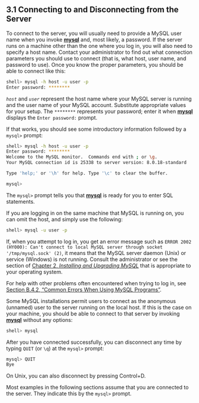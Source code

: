 ## 3.1 Connecting to and Disconnecting from the Server

To connect to the server, you will usually need to provide a MySQL user name when you invoke [**mysql**](https://dev.mysql.com/doc/refman/8.0/en/mysql.html) and, most likely, a password. If the server runs on a machine other than the one where you log in, you will also need to specify a host name. Contact your administrator to find out what connection parameters you should use to connect (that is, what host, user name, and password to use). Once you know the proper parameters, you should be able to connect like this:

```bash
shell> mysql -h host -u user -p
Enter password: ********
```

*`host`* and *`user`* represent the host name where your MySQL server is running and the user name of your MySQL account. Substitute appropriate values for your setup. The `********` represents your password; enter it when [**mysql**](https://dev.mysql.com/doc/refman/8.0/en/mysql.html) displays the `Enter password:` prompt.

If that works, you should see some introductory information followed by a `mysql>` prompt:

```bash
shell> mysql -h host -u user -p
Enter password: ********
Welcome to the MySQL monitor.  Commands end with ; or \g.
Your MySQL connection id is 25338 to server version: 8.0.18-standard

Type 'help;' or '\h' for help. Type '\c' to clear the buffer.

mysql>
```

The `mysql>` prompt tells you that [**mysql**](https://dev.mysql.com/doc/refman/8.0/en/mysql.html) is ready for you to enter SQL statements.

If you are logging in on the same machine that MySQL is running on, you can omit the host, and simply use the following:

```bash
shell> mysql -u user -p
```

If, when you attempt to log in, you get an error message such as `ERROR 2002 (HY000): Can't connect to local MySQL server through socket '/tmp/mysql.sock' (2)`, it means that the MySQL server daemon (Unix) or service (Windows) is not running. Consult the administrator or see the section of [Chapter 2, *Installing and Upgrading MySQL*](https://dev.mysql.com/doc/refman/8.0/en/installing.html) that is appropriate to your operating system.

For help with other problems often encountered when trying to log in, see [Section B.4.2, “Common Errors When Using MySQL Programs”](https://dev.mysql.com/doc/refman/8.0/en/common-errors.html).

Some MySQL installations permit users to connect as the anonymous (unnamed) user to the server running on the local host. If this is the case on your machine, you should be able to connect to that server by invoking [**mysql**](https://dev.mysql.com/doc/refman/8.0/en/mysql.html) without any options:

```bash
shell> mysql
```

After you have connected successfully, you can disconnect any time by typing `QUIT` (or `\q`) at the `mysql>` prompt:

```bash
mysql> QUIT
Bye
```

On Unix, you can also disconnect by pressing Control+D.

Most examples in the following sections assume that you are connected to the server. They indicate this by the `mysql>` prompt.